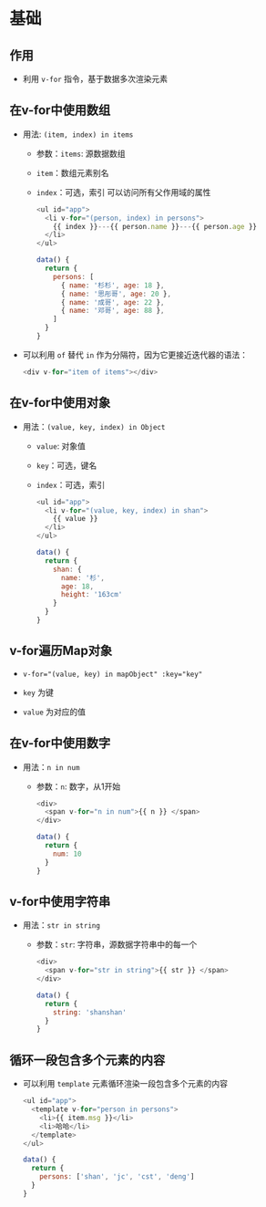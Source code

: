 # 基础

## 作用

- 利用 `v-for` 指令，基于数据多次渲染元素

## 在v-for中使用数组

- 用法: `(item, index) in items`

  - 参数：`items`: 源数据数组

  - `item`：数组元素别名

  - `index`：可选，索引 可以访问所有父作用域的属性

    ```js
    <ul id="app">
      <li v-for="(person, index) in persons">
        {{ index }}---{{ person.name }}---{{ person.age }}
      </li>
    </ul>
    ```

    ```js
    data() {
      return {
        persons: [
          { name: '杉杉', age: 18 },
          { name: '思彤哥', age: 20 },
          { name: '成哥', age: 22 },
          { name: '邓哥', age: 88 },
        ]
      }
    }
    ```

- 可以利用 `of` 替代 `in` 作为分隔符，因为它更接近迭代器的语法：

    ```js
    <div v-for="item of items"></div>
    ```

## 在v-for中使用对象

- 用法：`(value, key, index) in Object`

  - `value`: 对象值

  - `key`：可选，键名

  - `index`：可选，索引

    ```js
    <ul id="app">
      <li v-for="(value, key, index) in shan">
        {{ value }}
      </li>
    </ul>
    ```

    ```js
    data() {
      return {
        shan: {
          name: '杉',
          age: 18,
          height: '163cm'
        }
      }
    }
    ```

## v-for遍历Map对象

- `v-for="(value, key) in mapObject" :key="key"`

- `key` 为键

- `value` 为对应的值

## 在v-for中使用数字

- 用法：`n in num`&#x20;

  - 参数：`n`: 数字，从1开始

    ```js
    <div>
      <span v-for="n in num">{{ n }} </span>
    </div>
    ```

    ```js
    data() {
      return {
        num: 10
      }
    }
    ```

## v-for中使用字符串

- 用法：`str in string`

  - 参数：`str`: 字符串，源数据字符串中的每一个

    ```js
    <div>
      <span v-for="str in string">{{ str }} </span>
    </div>
    ```

    ```js
    data() {
      return {
        string: 'shanshan'
      }
    }
    ```

## 循环一段包含多个元素的内容

- 可以利用 `template` 元素循环渲染一段包含多个元素的内容

    ```js
    <ul id="app">
      <template v-for="person in persons">
        <li>{{ item.msg }}</li>
        <li>哈哈</li>
      </template>
    </ul>
    ```

    ```js
    data() {
      return {
        persons: ['shan', 'jc', 'cst', 'deng']
      }
    }
    ```
